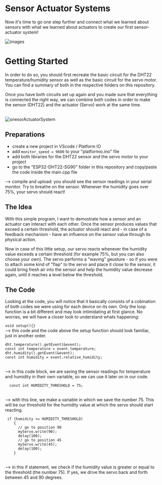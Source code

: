 # Sensor Actuator Systems

Now it's time to go one step further and connect what we learned about sensors with what we learned about actuators to create our first sensor-actuator system! 

![images](https://github.com/user-attachments/assets/5f7f1624-7aae-4e93-96e4-cb38c51478f2)

# Getting Started

In order to do so, you should first recreate the basic circuit for the DHT22 temperature/humidity sensor as well as the basic circuit for the servo motor. You can find a summary of both in the respective folders on this repository. 

Once you have both circuits set up again and you made sure that everything is connected the right way, we can combine both codes in order to make the sensor (DHT22) and the actuator (Servo) work at the same time.
<br><br>

![snesorActuatorSystem](https://github.com/user-attachments/assets/e8976c53-43eb-4ad3-a7ed-610a24073b6f)

## Preparations

- create a new project in VScode / Platform IO
- add `monitor_speed = 9600` to your "platformio.ino" file
- add both libraries for the DHT22 sensor and the servo motor to your project
- go to the "ESP32-DHT22-SG90" folder in this repository and copy/paste the code inside the main.cpp file

--> compile and upload: you should see the sensor readings in your serial monitor. Try to breathe on the sensor. Whenever the humidity goes over 75%, your servo should react!

## The Idea

With this simple program, I want to demostrate how a sensor and an actuator can interact with each other. Once the sensor produces values that exceed a certain threshold, the actuator should react and - in case of a feedback mechanism - have an influence on the sensor value through its physical action. 

Now in case of this little setup, our servo reacts whenever the humidity value exceeds a certain threshold (for example 75%, but you can also choose your own). The servo performs a "waving" geusture - so if you were to attach some kind of "flap" to the servo and place it close to the sensor, it could bring fresh air into the sensor and help the humidity value decrease again, until it reaches a level below the threshold.

## The Code

Looking at the code, you will notice that it basically consists of a cobination of both codes we were using for each device on its own. Only the loop function is a bit different and may look intimidating at first glance. No worries, we will have a closer look to understand whats happening:

```void setup(){}```
<br>
--> this code and the code above the setup function should look familiar, just in another order.

```
dht.temperature().getEvent(&event);
const int temperature = event.temperature;
dht.humidity().getEvent(&event);
const int humidity = event.relative_humidity;
```
<br>
--> in this code block, we are saving the sensor readings for temperature and humidity in their own variable, so we can use it later on in our code.

```
  const int HUMIDITY_THRESHOLD = 75;
```
<br>
--> with this line, we make a variable in which we save the number 75. This will be our threshold for the humidity value at which the servo should start reacting.

```
 if (humidity >= HUMIDITY_THRESHOLD)
    {
      // go to position 90
      myServo.write(90);
      delay(100);
      // go to position 45
      myServo.write(45);
      delay(100);
    }
```
<br>
--> in this if statement, we check if the humidity value is greater or equal to the threshold (the number 75). If yes, we drive the servo back and forth between 45 and 90 degrees.


